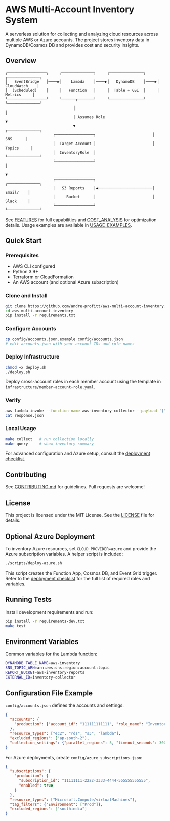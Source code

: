 # AWS Multi-Account Inventory System

A serverless solution for collecting and analyzing cloud resources across multiple AWS or Azure accounts. The project stores inventory data in DynamoDB/Cosmos DB and provides cost and security insights.

## Overview

```
┌─────────────────┐     ┌──────────────┐     ┌───────────────┐     ┌──────────────┐
│   EventBridge   │────▶│    Lambda    │────▶│   DynamoDB    │────▶│ CloudWatch    │
│  (Scheduled)    │     │   Function   │     │  Table + GSI  │     │   Metrics     │
└─────────────────┘     └──────┬───────┘     └───────────────┘     └──────────────┘
                              │                                          │
                              │ Assumes Role                              ▼
                              ▼                                   ┌──────────────┐
                     ┌─────────────────┐                         │     SNS      │
                     │  Target Account │                         │   Topics     │
                     │  InventoryRole  │                         └──────────────┘
                     └─────────────────┘                                   │
                                                                          ▼
                     ┌─────────────────┐                         ┌──────────────┐
                     │   S3 Reports    │◀────────────────────────│    Email/    │
                     │     Bucket      │                         │    Slack     │
                     └─────────────────┘                         └──────────────┘
```

See [FEATURES](docs/FEATURES.md) for full capabilities and [COST_ANALYSIS](docs/COST_ANALYSIS.md) for optimization details. Usage examples are available in [USAGE_EXAMPLES](docs/USAGE_EXAMPLES.md).

## Quick Start

### Prerequisites
- AWS CLI configured
- Python 3.9+
- Terraform or CloudFormation
- An AWS account (and optional Azure subscription)

### Clone and Install
```bash
git clone https://github.com/andre-profitt/aws-multi-account-inventory.git
cd aws-multi-account-inventory
pip install -r requirements.txt
```

### Configure Accounts
```bash
cp config/accounts.json.example config/accounts.json
# edit accounts.json with your account IDs and role names
```

### Deploy Infrastructure
```bash
chmod +x deploy.sh
./deploy.sh
```
Deploy cross-account roles in each member account using the template in `infrastructure/member-account-role.yaml`.

### Verify
```bash
aws lambda invoke --function-name aws-inventory-collector --payload '{"action": "collect"}' response.json
cat response.json
```

### Local Usage
```bash
make collect   # run collection locally
make query     # show inventory summary
```

For advanced configuration and Azure setup, consult the [deployment checklist](docs/DEPLOYMENT_CHECKLIST.md).

## Contributing
See [CONTRIBUTING.md](CONTRIBUTING.md) for guidelines. Pull requests are welcome!

## License

This project is licensed under the MIT License. See the [LICENSE](LICENSE) file for details.

## Optional Azure Deployment
To inventory Azure resources, set `CLOUD_PROVIDER=azure` and provide the Azure subscription variables. A helper script is included:
```bash
./scripts/deploy-azure.sh
```
This script creates the Function App, Cosmos DB, and Event Grid trigger. Refer to the [deployment checklist](docs/DEPLOYMENT_CHECKLIST.md) for the full list of required roles and variables.

## Running Tests
Install development requirements and run:
```bash
pip install -r requirements-dev.txt
make test
```


## Environment Variables
Common variables for the Lambda function:
```bash
DYNAMODB_TABLE_NAME=aws-inventory
SNS_TOPIC_ARN=arn:aws:sns:region:account:topic
REPORT_BUCKET=aws-inventory-reports
EXTERNAL_ID=inventory-collector
```

## Configuration File Example
`config/accounts.json` defines the accounts and settings:
```json
{
  "accounts": {
    "production": {"account_id": "111111111111", "role_name": "InventoryRole"}
  },
  "resource_types": ["ec2", "rds", "s3", "lambda"],
  "excluded_regions": ["ap-south-2"],
  "collection_settings": {"parallel_regions": 5, "timeout_seconds": 300}
}
```

For Azure deployments, create `config/azure_subscriptions.json`:
```json
{
  "subscriptions": {
    "production": {
      "subscription_id": "11111111-2222-3333-4444-555555555555",
      "enabled": true
    }
  },
  "resource_types": ["Microsoft.Compute/virtualMachines"],
  "tag_filters": {"Environment": ["Prod"]},
  "excluded_regions": ["southindia"]
}
```
